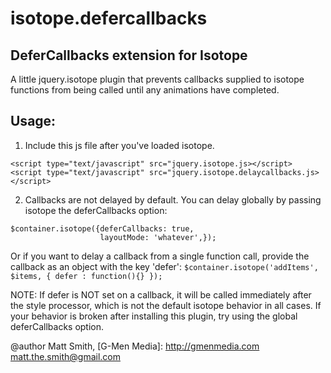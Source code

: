 isotope.defercallbacks
======================
DeferCallbacks extension for Isotope
----------------------

A little jquery.isotope plugin that prevents callbacks supplied to isotope functions from being called until any animations have completed.

Usage: 
----------------------
1. Include this js file after you've loaded isotope.
 ```
 <script type="text/javascript" src="jquery.isotope.js></script>
 <script type="text/javascript" src="jquery.isotope.delaycallbacks.js></script>
 ```
2. Callbacks are not delayed by default. 
   You can delay globally by passing isotope the deferCallbacks option:
 ```
 $container.isotope({deferCallbacks: true,
                     layoutMode: 'whatever',});
 ```
 Or if you want to delay a callback from a single function call, 
 provide the callback as an object with the key 'defer':
 `$container.isotope('addItems', $items, { defer : function(){} });`
    
NOTE: If defer is NOT set on a callback, it will be called immediately after the style processor, which is not the default isotope behavior in all cases. If your behavior is broken after installing this plugin, try using the global deferCallbacks option.
	  
@author Matt Smith, [G-Men Media]: http://gmenmedia.com <matt.the.smith@gmail.com>
 